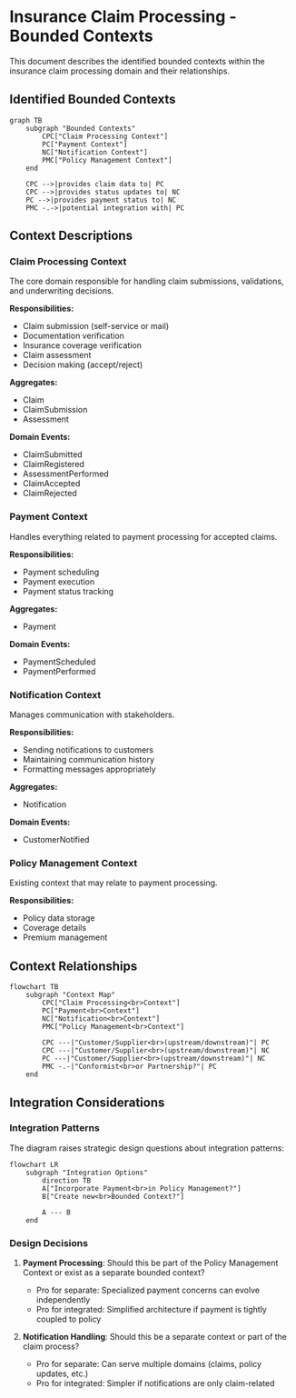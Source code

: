 # Insurance Claim Processing - Bounded Contexts

This document describes the identified bounded contexts within the insurance claim processing domain and their relationships.

## Identified Bounded Contexts

```mermaid
graph TB
    subgraph "Bounded Contexts"
        CPC["Claim Processing Context"]
        PC["Payment Context"]
        NC["Notification Context"]
        PMC["Policy Management Context"]
    end
    
    CPC -->|provides claim data to| PC
    CPC -->|provides status updates to| NC
    PC -->|provides payment status to| NC
    PMC -.->|potential integration with| PC
```

## Context Descriptions

### Claim Processing Context
The core domain responsible for handling claim submissions, validations, and underwriting decisions.

**Responsibilities:**
- Claim submission (self-service or mail)
- Documentation verification
- Insurance coverage verification
- Claim assessment
- Decision making (accept/reject)

**Aggregates:**
- Claim
- ClaimSubmission
- Assessment

**Domain Events:**
- ClaimSubmitted
- ClaimRegistered
- AssessmentPerformed
- ClaimAccepted
- ClaimRejected

### Payment Context
Handles everything related to payment processing for accepted claims.

**Responsibilities:**
- Payment scheduling
- Payment execution
- Payment status tracking

**Aggregates:**
- Payment

**Domain Events:**
- PaymentScheduled
- PaymentPerformed

### Notification Context
Manages communication with stakeholders.

**Responsibilities:**
- Sending notifications to customers
- Maintaining communication history
- Formatting messages appropriately

**Aggregates:**
- Notification

**Domain Events:**
- CustomerNotified

### Policy Management Context
Existing context that may relate to payment processing.

**Responsibilities:**
- Policy data storage
- Coverage details
- Premium management

## Context Relationships

```mermaid
flowchart TB
    subgraph "Context Map"
        CPC["Claim Processing<br>Context"]
        PC["Payment<br>Context"]
        NC["Notification<br>Context"]
        PMC["Policy Management<br>Context"]
        
        CPC ---|"Customer/Supplier<br>(upstream/downstream)"| PC
        CPC ---|"Customer/Supplier<br>(upstream/downstream)"| NC
        PC ---|"Customer/Supplier<br>(upstream/downstream)"| NC
        PMC -.-|"Conformist<br>or Partnership?"| PC
    end
```

## Integration Considerations

### Integration Patterns
The diagram raises strategic design questions about integration patterns:

```mermaid
flowchart LR
    subgraph "Integration Options"
        direction TB
        A["Incorporate Payment<br>in Policy Management?"]
        B["Create new<br>Bounded Context?"]
        
        A --- B
    end
```

### Design Decisions
1. **Payment Processing**: Should this be part of the Policy Management Context or exist as a separate bounded context?
   - Pro for separate: Specialized payment concerns can evolve independently
   - Pro for integrated: Simplified architecture if payment is tightly coupled to policy

2. **Notification Handling**: Should this be a separate context or part of the claim process?
   - Pro for separate: Can serve multiple domains (claims, policy updates, etc.)
   - Pro for integrated: Simpler if notifications are only claim-related 